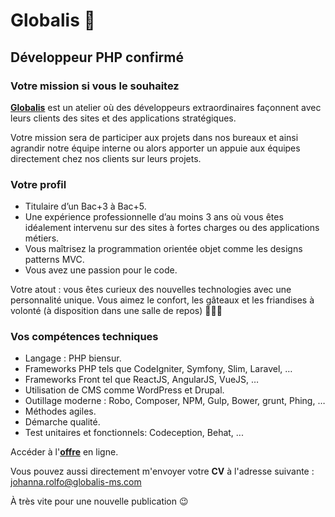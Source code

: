 # Globalis 🐘
## Développeur PHP confirmé

### Votre mission si vous le souhaitez 

[**Globalis**](https://www.globalis-ms.com/) est un atelier où des développeurs extraordinaires façonnent avec leurs clients des sites et des applications stratégiques.

Votre mission sera de participer aux projets dans nos bureaux et ainsi agrandir notre équipe interne ou alors apporter un appuie aux équipes directement chez nos clients sur leurs projets.


### Votre profil

- Titulaire d’un Bac+3 à Bac+5.
- Une expérience professionnelle d’au moins 3 ans où vous êtes idéalement intervenu sur des sites à fortes charges ou des applications métiers.
- Vous maîtrisez la programmation orientée objet comme les designs patterns MVC.
- Vous avez une passion pour le code.

Votre atout : vous êtes curieux des nouvelles technologies avec une personnalité unique. Vous aimez le confort, les gâteaux et les friandises à volonté (à disposition dans une salle de repos) 🍭🧁🍩 

### Vos compétences techniques
 

- Langage : PHP biensur.
- Frameworks PHP tels que CodeIgniter, Symfony, Slim, Laravel, …
- Frameworks Front tel que ReactJS, AngularJS, VueJS, …
- Utilisation de CMS comme WordPress et Drupal.
- Outillage moderne : Robo, Composer, NPM, Gulp, Bower, grunt, Phing, …
- Méthodes agiles.
- Démarche qualité.
- Test unitaires et fonctionnels: Codeception, Behat, ...

Accéder à l'[**offre**](https://www.globalis-ms.com/jobs/offres-emploi-stage-mission/cdi-developpeur-php-confirme/ "C'est parti") en ligne. 

Vous pouvez aussi directement m'envoyer votre **CV** à l'adresse suivante : <johanna.rolfo@globalis-ms.com>

À très vite pour une nouvelle publication 😉